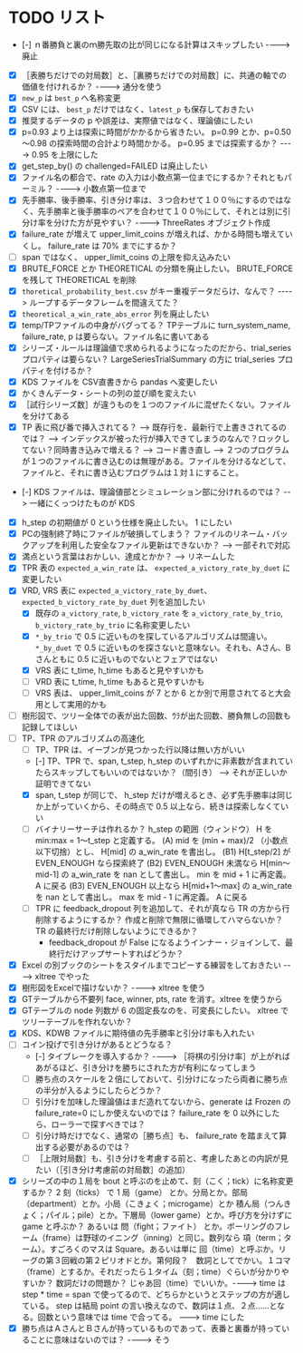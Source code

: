 # TODO リスト

* [-] ｎ番勝負と裏のｍ勝先取の比が同じになる計算はスキップしたい ----> 廃止
* [x] ［表勝ちだけでの対局数］と、［裏勝ちだけでの対局数］に、共通の軸での価値を付けれるか？ ----> 通分を使う
* [x] `new_p` は `best_p` へ名称変更
* [x] CSV には、 `best_p` だけではなく、`latest_p` も保存しておきたい
* [x] 推奨するデータの p や誤差は、実際値ではなく、理論値にしたい
* [x] p=0.93 より上は探索に時間がかかるから省きたい。 p=0.99 とか、p=0.50～0.98 の探索時間の合計より時間かかる。 p=0.95 までは探索するか？ ----> 0.95 を上限にした
* [x] get_step_by() の challenged=FAILED は廃止したい
* [x] ファイル名の都合で、rate の入力は小数点第一位までにするか？それともパーミル？ ----> 小数点第一位まで
* [x] 先手勝率、後手勝率、引き分け率は、３つ合わせて１００％にするのではなく、先手勝率と後手勝率のペアを合わせて１００％にして、それとは別に引分け率を分けた方が見やすい？ ----> ThreeRates オブジェクト作成
* [x] failure_rate が増えて upper_limit_coins が増えれば、かかる時間も増えていくし。 failure_rate は 70% までにするか？
* [ ] span ではなく、 upper_limit_coins の上限を抑え込みたい
* [x] BRUTE_FORCE とか THEORETICAL の分類を廃止したい。 BRUTE_FORCE を残して THEORETICAL を削除
* [x] `thoretical_probability_best.csv` がキー重複データだらけ、なんで？ ----> ループするデータフレームを間違えてた？
* [x] `theoretical_a_win_rate_abs_error` 列を廃止したい
* [x] temp/TPファイルの中身がバグってる？ TPテーブルに turn_system_name, failure_rate, p は要らない。ファイル名に書いてある
* [x] シリーズ・ルールは理論値で求められるようになったのだから、trial_series プロパティは要らない？ LargeSeriesTrialSummary の方に trial_series プロパティを付けるか？
* [x] KDS ファイルを CSV直書きから pandas へ変更したい
* [x] かくきんデータ・シートの列の並び順を変えたい
* [x] ［試行シリーズ数］が違うものを１つのファイルに混ぜたくない。ファイルを分けてある
* [x] TP 表に飛び番で挿入されてる？ --> 既存行を、最新行で上書きされてるのでは？ --> インデックスが被った行が挿入できてしまうのなんで？ロックしてない？同時書き込みで増える？ --> コード書き直し --> ２つのプログラムが１つのファイルに書き込むのは無理がある。ファイルを分けるなどして、ファイルと、それに書き込むプログラムは１対１にすること。
* [-] KDS ファイルは、理論値部とシミュレーション部に分けれるのでは？ --> 一緒にくっつけたものが KDS
* [x] h_step の初期値が 0 という仕様を廃止したい。 1 にしたい 
* [x] PCの強制終了時にファイルが破損してしまう？ ファイルのリネーム・バックアップを利用した安全なファイル更新はできないか？ --> 一部それで対応
* [x] 満点という言葉はおかしい、達成とかか？ --> リネームした
* [x] TPR 表の `expected_a_win_rate` は、 `expected_a_victory_rate_by_duet` に変更したい
* [x] VRD, VRS 表に `expected_a_victory_rate_by_duet`、`expected_b_victory_rate_by_duet` 列を追加したい
    * [x] 既存の `a_victory_rate`, `b_victory_rate` を `a_victory_rate_by_trio`, `b_victory_rate_by_trio` に名称変更したい
    * [x] `*_by_trio` で 0.5 に近いものを探しているアルゴリズムは間違い。 `*_by_duet` で 0.5 に近いものを探さないと意味ない。それも、Aさん、Bさんともに 0.5 に近いものでないとフェアではない
    * [x] VRS 表に t_time, h_time もあると見やすいかも
    * [ ] VRD 表に t_time, h_time もあると見やすいかも
    * [ ] VRS 表は、 upper_limit_coins が 7 とか 6 とか別で用意されてると大会用として実用的かも
* [ ] 樹形図で、ツリー全体での表が出た回数、ｳﾗが出た回数、勝負無しの回数も記録してほしい
* [ ] TP、TPR のアルゴリズムの高速化
    * [ ] TP、TPR は、イーブンが見つかった行以降は無い方がいい
    * [-] TP、TPR で、span, t_step, h_step のいずれかに非素数が含まれていたらスキップしてもいいのではないか？（間引き） --> それが正しいか証明できてない
    * [x] span, t_step が同じで、 h_step だけが増えるとき、必ず先手勝率は同じか上がっていくから、その時点で 0.5 以上なら、続きは探索しなくていい
    * [ ] バイナリーサーチは作れるか？ h_step の範囲（ウィンドウ） H を min:max = 1～t_step と定義する。
            (A) mid を (min + max)/2 （小数点以下切捨）とし、 H[mid] の a_win_rate を書出し。
                (B1) H[t_step/2] が EVEN_ENOUGH なら探索終了
                (B2) EVEN_ENOUGH 未満なら H[min～mid-1] の a_win_rate を nan として書出し。 min を mid + 1 に再定義。 A に戻る
                (B3) EVEN_ENOUGH 以上なら H[mid+1～max] の a_win_rate を nan として書出し。 max を mid - 1 に再定義。 A に戻る
    * [ ] TPR に feedback_dropout 列を追加して、それが真なら TR の方から行削除するようにするか？ 作成と削除で無限に循環してハマらないか？ TR の最終行だけ削除しないようにできるか？
        * feedback_dropout が False になるようインナー・ジョインして、最終行だけアップサートすればどうか？
* [x] Excel の別ブックのシートをスタイルまでコピーする練習をしておきたい ----> xltree でやった
* [x] 樹形図をExcelで描けないか？ ----> xltree を使う
* [x] GTテーブルから不要列 face, winner, pts, rate を消す。xltree を使うから
* [x] GTテーブルの node 列数が 6 の固定長なのを、可変長にしたい。 xltree でツリーテーブルを作れないか？
* [x] KDS、KDWB ファイルに期待値の先手勝率と引分け率も入れたい
* [ ] コイン投げで引き分けがあるとどうなる？
    * [-] タイブレークを導入するか？ ----> ［将棋の引分け率］が上がればあがるほど、引き分けを勝ちにされた方が有利になってしまう
    * [ ] 勝ち点のスケールを２倍にしておいて、引分けになったら両者に勝ち点の半分が入るようにしたらどうか？
    * [ ] 引分けを加味した理論値はまだ造れてないから、generate は Frozen の failure_rate=0 にしか使えないのでは？ failure_rate を 0 以外にしたら、ローラーで探すべきでは？
    * [ ] 引分け時だけでなく、通常の［勝ち点］も、 failure_rate を踏まえて算出する必要があるのでは？
    * [ ] ［上限対局数］も、引き分けを考慮する前と、考慮したあとの内訳が見たい（［引き分け考慮前の対局数］の追加）
* [x] シリーズの中の１局を bout と呼ぶのを止めて、刻（こく；tick）に名称変更するか？ 2 刻（ticks） で 1 局（game） とか。分局とか。部局（department）とか。小局（こきょく；microgame）とか 積ん局（つんきょく；パイル；pile）とか。下層局（lower game）とか。呼び方を分けずに game と呼ぶか？ あるいは 問（fight；ファイト） とか。ボーリングのフレーム（frame）は野球のイニング（inning）と同じ。数列なら 項（term；ターム）。すごろくのマスは Square。あるいは単に 回（time）と呼ぶか。リーグの第３回戦の第２ピリオドとか。第何段？　数詞としてでかい。１コマ（frame）とするか。それだったら１タイム（刻；time）ぐらいが分かりやすいか？ 数詞だけの問題か？ じゃあ回（time）でいいか。----> time は step * time = span で使ってるので、どちらかというとステップの方が適している。 step は結局 point の言い換えなので、数詞は１点、２点……となる。回数という意味では time で合ってる。 ---> time にした
* [x] 勝ち点はＡさんとＢさんが持っているものであって、表番と裏番が持っていることに意味はないのでは？ ----> そう
